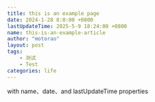 ```yaml
---
title: this is an example page
date: 2024-1-28 8:0:00 +0800
lastUpdateTime: 2025-5-9 18:24:00 +0800
name: this-is-an-example-article
author: "motorao"
layout: post
tags: 
    - 测试
    - Test
categories: life
---
```

    
with name、date、and lastUpdateTime properties


